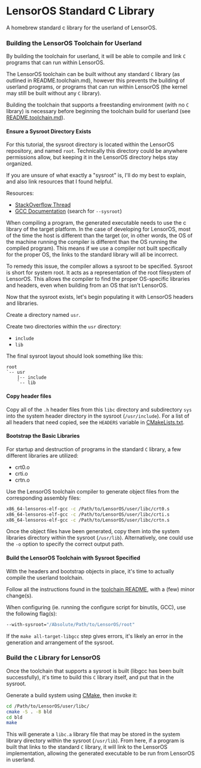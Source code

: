 # LensorOS Standard C Library
A homebrew standard c library for the userland of LensorOS.

### Building the LensorOS Toolchain for Userland
By building the toolchain for userland, it will be able to compile and link `C` programs that can run within LensorOS.

The LensorOS toolchain can be built without any standard `C` library (as outlined in README.toolchain.md), however this prevents the building of userland programs, or programs that can run within LensorOS (the kernel may still be built without any `C` library). 

Building the toolchain that supports a freestanding environment (with no `C` library) is necessary before beginning the toolchain build for userland (see [README.toolchain.md](/kernel/README.toolchain.md)).

#### Ensure a Sysroot Directory Exists
For this tutorial, the sysroot directory is located within the LensorOS repository, and named `root`. Technically this directory could be anywhere permissions allow, but keeping it in the LensorOS directory helps stay organized.

If you are unsure of what exactly a "sysroot" is, I'll do my best to explain, and also link resources that I found helpful.

Resources:
- [StackOverflow Thread](https://stackoverflow.com/questions/39920712/what-is-a-sysroot-exactly-and-how-do-i-create-one)
- [GCC Documentation](https://gcc.gnu.org/onlinedocs/gcc/Directory-Options.html) (search for `--sysroot`)

When compiling a program, the generated executable needs to use the c library of the target platform. In the case of developing for LensorOS, most of the time the host is different than the target (or, in other words, the OS of the machine running the compiler is different than the OS running the compiled program). This means if we use a compiler not built specifically for the proper OS, the links to the standard library will all be incorrect.

To remedy this issue, the compiler allows a sysroot to be specified. Sysroot is short for system root. It acts as a representation of the root filesystem of LensorOS. This allows the compiler to find the proper OS-specific libraries and headers, even when building from an OS that isn't LensorOS.

Now that the sysroot exists, let's begin populating it with LensorOS headers and libraries.

Create a directory named `usr`.

Create two directories within the `usr` directory:
- `include`
- `lib`

The final sysroot layout should look something like this:
```
root
`-- usr
    |-- include
    `-- lib
```

#### Copy header files
Copy all of the `.h` header files from this `libc` directory and subdirectory `sys` into the system header directory in the sysroot (`/usr/include`). For a list of all headers that need copied, see the `HEADERS` variable in [CMakeLists.txt](CMakeLists.txt).

#### Bootstrap the Basic Libraries
For startup and destruction of programs in the standard `C` library, a few different libraries are utilized:
- crt0.o
- crti.o
- crtn.o

Use the LensorOS toolchain compiler to generate object files from the corresponding assembly files:
```bash
x86_64-lensoros-elf-gcc -c /Path/to/LensorOS/user/libc/crt0.s
x86_64-lensoros-elf-gcc -c /Path/to/LensorOS/user/libc/crti.s
x86_64-lensoros-elf-gcc -c /Path/to/LensorOS/user/libc/crtn.s
```

Once the object files have been generated, copy them into the system libraries directory within the sysroot (`/usr/lib`). Alternatively, one could use the `-o` option to specify the correct output path.

#### Build the LensorOS Toolchain with Sysroot Specified
With the headers and bootstrap objects in place, it's time to actually compile the userland toolchain.

Follow all the instructions found in the [toolchain README](/kernel/README.toolchain.md), with a (few) minor change(s).

When configuring (ie. running the configure script for binutils, GCC), use the following flag(s):
```bash
--with-sysroot="/Absolute/Path/to/LensorOS/root"
```

If the `make all-target-libgcc` step gives errors, it's likely an error in the generation and arrangement of the sysroot.

### Build the `C` Library for LensorOS
Once the toolchain that supports a sysroot is built (libgcc has been built successfully), it's time to build this `C` library itself, and put that in the sysroot.

Generate a build system using [CMake](https://www.cmake.org), then invoke it:
```bash
cd /Path/to/LensorOS/user/libc/
cmake -S . -B bld
cd bld
make
```

This will generate a `libc.a` library file that may be stored in the system library directory within the sysroot (`/usr/lib`). From here, if a program is built that links to the standard `C` library, it will link to the LensorOS implementation, allowing the generated executable to be run from LensorOS in userland.
